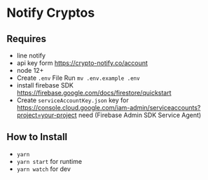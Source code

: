 # Notify Cryptos #
## Requires ##
- line notify
- api key form https://crypto-notify.co/account
- node 12+
- Create `.env` File Run `mv .env.example .env`
- install firebase SDK https://firebase.google.com/docs/firestore/quickstart
-  Create `serviceAccountKey.json` key for 
    https://console.cloud.google.com/iam-admin/serviceaccounts?project=your-project need (Firebase Admin SDK Service Agent)

## How to Install ##
- `yarn`
- `yarn start` for runtime
- `yarn watch` for dev